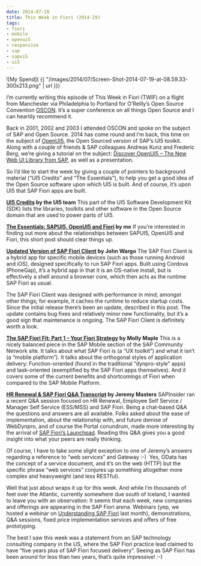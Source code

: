 ```yaml
---
date: 2014-07-18
title: This Week in Fiori (2014-29)
tags:
- fiori
- mobile
- openui5
- responsive
- sap
- sapui5
- ui5
---
```



![My Spend]( {{ "/images/2014/07/Screen-Shot-2014-07-19-at-08.59.33-300x213.png" | url }})

I’m currently writing this episode of This Week in Fiori (TWIF) on a flight from Manchester via Philadelphia to Portland for O’Reilly’s Open Source Convention [OSCON](http://www.oscon.com/oscon2014). It’s a super conference on all things Open Source and I can heartily recommend it.

Back in 2001, 2002 and 2003 I attended OSCON and spoke on the subject of SAP and Open Source. 2014 has come round and I’m back, this time on the subject of [OpenUI5](http://openui5.org/), the Open Sourced version of SAP’s UI5 toolkit. Along with a couple of friends & SAP colleagues Andreas Kunz and Frederic Berg, we’re giving a tutorial on the subject: [Discover OpenUI5 – The New Web UI Library from SAP](http://www.oscon.com/oscon2014/public/schedule/detail/35988), as well as a presentation.

So I’d like to start the week by giving a couple of pointers to background material (“UI5 Credits” and “The Essentials”), to help you get a good idea of the Open Source software upon which UI5 is built. And of course, it’s upon UI5 that SAP Fiori apps are built.

**[UI5 Credits](https://sapui5.hana.ondemand.com/sdk/#credits.html) by the UI5 team**
 This part of the UI5 Software Development Kit (SDK) lists the libraries, toolkits and other software in the Open Source domain that are used to power parts of UI5.

**[The Essentials: SAPUI5, OpenUI5 and Fiori](http://www.bluefinsolutions.com/Blogs/DJ-Adams/February-2014/The-essentials-SAP-UI5-OpenUI5-and-Fiori/) by me**
 If you’re interested in finding out more about the relationships between SAPUI5, OpenUI5 and Fiori, this short post should clear things up.

**[Updated Version of SAP Fiori Client](http://scn.sap.com/community/mobile/blog/2014/07/13/updated-version-of-the-sap-fiori-client-available) by John Wargo**
 The SAP Fiori Client is a hybrid app for specific mobile devices (such as those running Android and iOS), designed specifically to run SAP Fiori apps. Built using Cordova (PhoneGap), it’s a hybrid app in that it is an OS-native install, but is effectively a shell around a browser core, which then acts as the runtime SAP Fiori as usual.

The SAP Fiori Client was designed with performance in mind; amongst other things; for example, it caches the runtime to reduce startup costs. Since the initial release there’s been an update, described in this post. The update contains bug fixes and relatively minor new functionality, but it’s a good sign that maintenance is ongoing. The SAP Fiori Client is definitely worth a look.

**[The SAP Fiori Fit: Part 1 – Your Fiori Strategy](http://scn.sap.com/community/mobile/blog/2014/07/16/the-sap-fiori-fit-part-1--your-fiori-strategy) by Molly Maple**
 This is a nicely balanced piece in the SAP Mobile section of the SAP Community Network site. It talks about what SAP Fiori is (a “UX toolkit”) and what it isn’t (a “mobile platform”). It talks about the orthogonal styles of application delivery: Function-oriented (found in the traditional “dynpro-style” apps) and task-oriented (exemplified by the SAP Fiori apps themselves). And it covers some of the current benefits and shortcomings of Fiori when compared to the SAP Mobile Platform.

**[HR Renewal & SAP Fiori Q&A Transcript](http://sapinsider.wispubs.com/Assets/Q-and-As/2014/July/QA-with-Jeremy-Masters-on-HR-Renewal-Fiori-and-ESS-MSS) by Jeremy Masters**
 SAPInsider ran a recent Q&A session focused on HR Renewal, Employee Self Service / Manager Self Service (ESS/MSS) and SAP Fiori. Being a chat-based Q&A the questions and answers are all available. Folks asked about the ease of implementation, about the relationship with, and future demise of WebDynpro, and of course the Portal conundrum, made more interesting by the arrival of [SAP Fiori’s Launchpad](http://www.bluefinsolutions.com/Blogs/DJ-Adams/February-2014/The-essentials-SAP-UI5-OpenUI5-and-Fiori/). Reading this Q&A gives you a good insight into what your peers are really thinking.

Of course, I have to take some slight exception to one of Jeremy’s answers regarding a reference to “web services” and Gateway :-)  Yes, OData has the concept of a service document, and it’s on the web (HTTP) but the specific phrase “web services” conjures up something altogether more complex and heavyweight (and less RESTful).

Well that just about wraps it up for this week. And while I’m thousands of feet over the Atlantic, currently somewhere due south of Iceland, I wanted to leave you with an observation: It seems that each week, new companies and offerings are appearing in the SAP Fiori arena. Webinars (yep, we hosted a webinar on [Understanding SAP Fiori](http://www.bluefinsolutions.com/Blogs/DJ-Adams/July-2014/Webinar-more-Understanding-SAP-Fiori/) last month), demonstrations, Q&A sessions, fixed price implementation services and offers of free prototyping.

The best I saw this week was a statement from an SAP technology consulting company in the US, where the SAP Fiori practice lead claimed to have “five years plus of SAP Fiori focused delivery”. Seeing as SAP Fiori has been around for less than two years, that’s quite impressive! :-)

 
